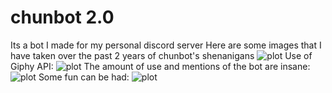 # chunbot 2.0
 
Its a bot I made for my personal discord server
Here are some images that I have taken over the past 2 years of chunbot's shenanigans
![plot](https://github.com/chun1213/chunbot-2.0/tree/master/images/Screenshot_2.png)
Use of Giphy API:
![plot](https://github.com/chun1213/chunbot-2.0/tree/master/images/Screenshot_1.png)
The amount of use and mentions of the bot are insane:
![plot](https://github.com/chun1213/chunbot-2.0/tree/master/images/Screenshot_4.png)
Some fun can be had:
![plot](https://github.com/chun1213/chunbot-2.0/tree/master/images/Screenshot_3.png)
